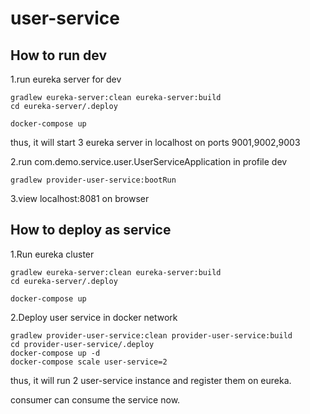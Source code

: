 user-service
=============


## How to run dev

 1.run eureka server for dev

```
gradlew eureka-server:clean eureka-server:build
cd eureka-server/.deploy

docker-compose up
```
thus, it will start 3 eureka server in localhost on ports 9001,9002,9003


 2.run com.demo.service.user.UserServiceApplication in profile dev
 
 ```
gradlew provider-user-service:bootRun
```

 3.view localhost:8081 on browser
 
 
## How to deploy as service

1.Run eureka cluster
```
gradlew eureka-server:clean eureka-server:build
cd eureka-server/.deploy

docker-compose up
```

2.Deploy user service in docker network
```
gradlew provider-user-service:clean provider-user-service:build
cd provider-user-service/.deploy
docker-compose up -d
docker-compose scale user-service=2
```

thus, it will run 2 user-service instance and register them on eureka.

consumer can consume the service now. 